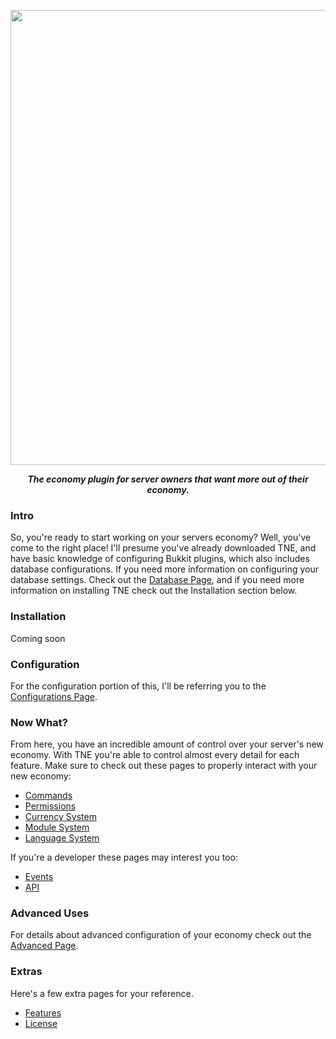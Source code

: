 <p align="center">
    <img src="https://i.imgur.com/eDlmaed.png" width="728" />
</p>    
<p align="center">    
<i><b>The economy plugin for server owners that want more out of their economy.</b></i>
</p>

### Intro
So, you're ready to start working on your servers economy? Well, you've come to the right place! I'll presume
you've already downloaded TNE, and have basic knowledge of configuring Bukkit plugins, which also includes
database configurations. If you need more information on configuring your database settings. Check
out the [Database Page](Soon.md), and if you need more information on installing TNE check out the Installation
section below.

### Installation
Coming soon

### Configuration
For the configuration portion of this, I'll be referring you to the [Configurations Page](Soon.md).

### Now What?
From here, you have an incredible amount of control over your server's new economy. With TNE you're able to control almost 
every detail for each feature. Make sure to check out these pages to properly interact with your new economy:
* [Commands](Soon.md)
* [Permissions](Soon.md)
* [Currency System](Soon.md)
* [Module System](Soon.md)
* [Language System](Soon.md)

If you're a developer these pages may interest you too:
* [Events](Soon.md)
* [API](Soon.md)

### Advanced Uses
For details about advanced configuration of your economy check out the [Advanced Page](Soon.md).

### Extras
Here's a few extra pages for your reference.
* [Features](Soon.md)
* [License](License.txt)